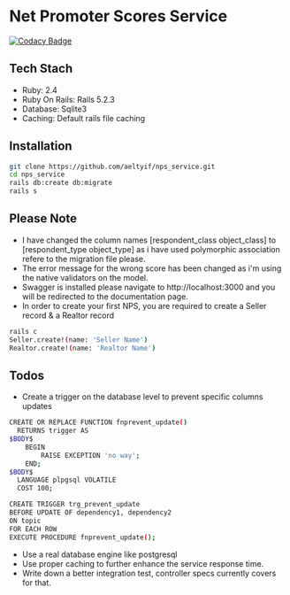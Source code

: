 # Net Promoter Scores Service

[![Codacy Badge](https://api.codacy.com/project/badge/Grade/336f43606d994235ba730d6faa56d799)](https://www.codacy.com/app/aeltyif/nps_service?utm_source=github.com&amp;utm_medium=referral&amp;utm_content=aeltyif/nps_service&amp;utm_campaign=Badge_Grade)

## Tech Stach
  - Ruby: 2.4
  - Ruby On Rails: Rails 5.2.3
  - Database: Sqlite3
  - Caching: Default rails file caching

## Installation
```sh
git clone https://github.com/aeltyif/nps_service.git
cd nps_service
rails db:create db:migrate
rails s
```

## Please Note
  - I have changed the column names [respondent_class object_class] to [respondent_type object_type] as i have used polymorphic association refere to the migration file please.
  - The error message for the wrong score has been changed as i'm using the native validators on the model.
  - Swagger is installed please navigate to http://localhost:3000 and you will be redirected to the documentation page.
  - In order to create your first NPS, you are required to create a Seller record & a Realtor record
```sh
rails c
Seller.create!(name: 'Seller Name')
Realtor.create!(name: 'Realtor Name')
```

## Todos
  - Create a trigger on the database level to prevent specific columns updates
  ```sh
  CREATE OR REPLACE FUNCTION fnprevent_update()
    RETURNS trigger AS
  $BODY$
      BEGIN
          RAISE EXCEPTION 'no way';
      END;
  $BODY$
    LANGUAGE plpgsql VOLATILE
    COST 100;

  CREATE TRIGGER trg_prevent_update
  BEFORE UPDATE OF dependency1, dependency2
  ON topic
  FOR EACH ROW
  EXECUTE PROCEDURE fnprevent_update();
  ```
  - Use a real database engine like postgresql
  - Use proper caching to further enhance the service response time.
  - Write down a better integration test, controller specs currently covers for that.
